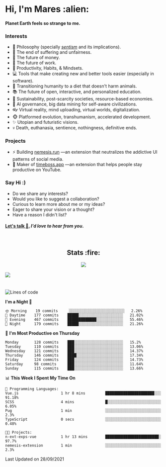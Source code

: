 <h1>Hi, I'm Mares :alien:</h1>

#### Planet Earth feels so strange to me.

### **Interests**

- 🌊 Philosophy (specially [_sentism_][sentismmedium] and its implications).
- 🎯 The end of suffering and unfairness.
- 💸 The future of money.
- 💼 The future of work.
- 🧠 Productivity, Habits, & Mindsets.
- 💻 Tools that make creating new and better tools easier (especially in software).
- 🥗 Transitioning humanity to a diet that doesn't harm animals.
- 📚 The future of open, interactive, and personalized education.
- 🌱 Sustainability, post-scarcity societies, resource-based economies.
- 🤖 AI governance, big data mining for self-aware civilizations.
- 👓 Virtual reality, mind uploading, virtual worlds, digitalization.
- 🐵 Platformed evolution, transhumanism, accelerated development.
- ✨ Utopian and futuristic visions.
- 💀 Death, euthanasia, sentience, nothingness, definitive ends.


### **Projects**

- ⚡ Building [nemesis.run](https://nemesis.run) —an extension that neutralizes the addictive UI patterns of social media.
- 💎 Maker of [timeboss.app](https://timeboss.app) —an extension that helps people stay productive on YouTube.


### **Say Hi :)**

- Do we share any interests?
- Would you like to suggest a collaboration?
- Curious to learn more about me or my ideas?
- Eager to share your vision or a thought?
- Have a reason I didn't list?

#### [Let's talk :wave:.](mailto:mareszhar@gmail.com) _I'd love to hear from you_.

[sentismmedium]: https://medium.com/@mareszhar/born-a-prisoner-a-reflection-about-life-its-struggles-and-a-plan-to-escape-d8566ce9b026

<br>

<h2 align="center">Stats :fire:</h2>

<div align="center">
  <img src="https://github-readme-streak-stats.herokuapp.com?user=mareszhar&theme=black-ice&hide_border=true&stroke=FFFFFF15&ring=DF8FFE&fire=DF8FFE&currStreakLabel=DF8FFE&background=1A232A&currStreakNum=86FFAB">
</div>

<!-- Add or remove this: &dates=B1AAB3FF at the end of the streak stats URL if they get bugged and aren't updating -->

<br>

<img src="https://activity-graph.herokuapp.com/graph?username=mareszhar&theme=nord&bg_color=00000000&color=979797&line=DF8FFE&point=00000000&area=true&hide_border=true">

<br>

<h1></h1>

<!--START_SECTION:waka-->
![Lines of code](https://img.shields.io/badge/From%20Hello%20World%20I%27ve%20Written-118661%20lines%20of%20code-blue)

**I'm a Night 🦉** 

```text
🌞 Morning    19 commits     ░░░░░░░░░░░░░░░░░░░░░░░░░   2.26% 
🌆 Daytime    177 commits    █████░░░░░░░░░░░░░░░░░░░░   21.02% 
🌃 Evening    467 commits    █████████████░░░░░░░░░░░░   55.46% 
🌙 Night      179 commits    █████░░░░░░░░░░░░░░░░░░░░   21.26%

```
📅 **I'm Most Productive on Thursday** 

```text
Monday       128 commits    ███░░░░░░░░░░░░░░░░░░░░░░   15.2% 
Tuesday      110 commits    ███░░░░░░░░░░░░░░░░░░░░░░   13.06% 
Wednesday    121 commits    ███░░░░░░░░░░░░░░░░░░░░░░   14.37% 
Thursday     146 commits    ████░░░░░░░░░░░░░░░░░░░░░   17.34% 
Friday       124 commits    ███░░░░░░░░░░░░░░░░░░░░░░   14.73% 
Saturday     98 commits     ███░░░░░░░░░░░░░░░░░░░░░░   11.64% 
Sunday       115 commits    ███░░░░░░░░░░░░░░░░░░░░░░   13.66%

```


📊 **This Week I Spent My Time On** 

```text
💬 Programming Languages: 
Vue.js                   1 hr 8 mins         ██████████████████████░░░   91.18% 
SCSS                     4 mins              █░░░░░░░░░░░░░░░░░░░░░░░░   6.05% 
Pug                      1 min               ░░░░░░░░░░░░░░░░░░░░░░░░░   2.3% 
TypeScript               0 secs              ░░░░░░░░░░░░░░░░░░░░░░░░░   0.48%

🐱‍💻 Projects: 
n-ext-exps-vue           1 hr 13 mins        ████████████████████████░   97.7% 
nemesis-extension        1 min               ░░░░░░░░░░░░░░░░░░░░░░░░░   2.3%

```


 Last Updated on 28/09/2021
<!--END_SECTION:waka-->

